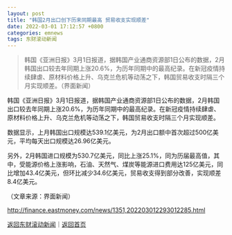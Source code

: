```yaml
---
layout: post
title: "韩国2月出口创下历来同期最高 贸易收支实现顺差"
date: 2022-03-01 17:12:57 +0800
categories: emnews
tags: 东财滚动新闻
---
```

> 韩国《亚洲日报》3月1日报道，据韩国产业通商资源部1日公布的数据，2月韩国出口较去年同期上涨20.6%，为历年同期中的最高纪录。在新冠疫情持续肆虐、原材料价格上升、乌克兰危机等动荡之下，韩国贸易收支时隔三个月实现顺差。（界面新闻）

<p>韩国《亚洲日报》3月1日报道，据韩国产业通商资源部1日公布的数据，2月韩国出口较去年同期上涨20.6%，为历年同期中的最高纪录。在新冠疫情持续肆虐、原材料价格上升、乌克兰危机等动荡之下，韩国贸易收支时隔三个月实现顺差。</p>
 <p>数据显示，上月韩国出口规模达539.1亿美元，为2月出口额中首次超过500亿美元，平均每天出口规模达26.96亿美元。</p>
 <p>另外，2月韩国进口规模为530.7亿美元，同比上涨25.1%，同为历届最高值，其中，受能源价格上涨影响，石油、天然气、煤炭等能源进口费用达125亿美元，同比增加43.4亿美元，但环比减少34.6亿美元，贸易收支得到部分改善，实现顺差8.4亿美元。</p><p class="em_media">（文章来源：界面新闻）</p>

<http://finance.eastmoney.com/news/1351,202203012293012285.html>

[返回东财滚动新闻](//finews.withounder.com/emnews/)｜[返回首页](//finews.withounder.com/)